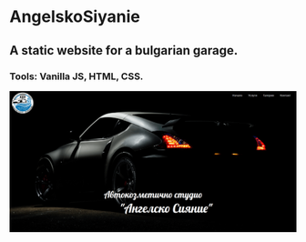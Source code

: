# AngelskoSiyanie
## A static website for a bulgarian garage.

### Tools: Vanilla JS, HTML, CSS.


![Image of Angelsko Siyanie](https://github.com/BojoZahariev/AngelskoSiyanie/blob/master/images/CaptureAngelskoSiyanie.PNG)
